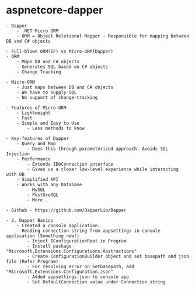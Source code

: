 # aspnetcore-dapper

    - Dapper
	    - .NET Micro ORM
	    - ORM = Object Relational Mapper - Responsible for mapping between DB and C# objects
	
	- Full-blown ORM(EF) vs Micro-ORM(Dapper)
	- ORM
		- Maps DB and C# objects
		- Generates SQL based on C# objects
		- Change Tracking
		
	- Micro-ORM
		- Just maps between DB and C# objects
		- We have to supply SQL
		- No support of change-tracking
		
	- Features of Micro-ORM
		- Lightweight
		- Fast
		- Simple and Easy to Use
			- Less methods to know
			
	- Key-features of Dapper
		- Query and Map
			- Does this through parameterized approach. Avoids SQL Injection
		- Performance
			- Extends IDbConnection interface
			- Gives us a closer low-level experience while interacting with DB
		- Simplified API
		- Works with any Database
			- MySQL
			- PostGreSQL
			- More..
			
	- Github - https://github.com/DapperLib/Dapper

	- 2. Dapper Basics
		- Created a console application.
		- Reading connection string from appsettings in console application (Something new!)
			- Inject IConfigurationRoot in Program
			- Install package "Microsoft.Extensions.Configurations.Abstractions"
			- Create ConfigurationBuilder object and set basepath and json file (Refer Program)
			- For resolving error on Setbasepath, add "Microsoft.Extensions.Configuration.Json"
			- Added appsettings.json to console app
			- Set DefaultConnection value under Connection string